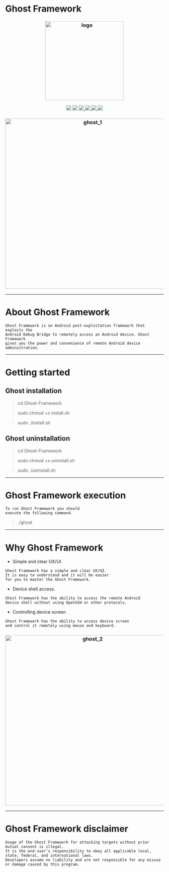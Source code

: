 # Ghost Framework

<h3 align="center"><img src="https://user-images.githubusercontent.com/54115104/91632566-45bf3780-e9ea-11ea-9b85-1ee4f451ae39.png" alt="logo" height="250px"></h3>

<p align="center">
  <img src="https://img.shields.io/badge/Chocapikk-Valentin%20Lobstein-yellow">
  <img src="https://img.shields.io/badge/version-v6.0-red">
  <a href="https://wikipedia.org/wiki/Python_(programming_language)">
    <img src="https://img.shields.io/badge/language-python-blueviolet.svg">
 </a>
  <a href="https://github.com/Chocapikk/Ghost-Framework/issues?q=is%3Aissue+is%3Aclosed">
      <img src="https://img.shields.io/github/issues/Chocapikk/Ghost-Framework.svg">
  </a>
  <a href="https://github.com/Chocapikk/Ghost-Framework/wiki">
      <img src="https://img.shields.io/badge/wiki%20-ghost-lightgrey.svg">
 </a>
  <a href="https://www.instagram.com/_._chocapic_._">
    <img src="https://img.shields.io/badge/Instagram-_._chocapic_._-orange.svg">
 </a>
</p>

<h3 align="center"><img src="https://raw.githubusercontent.com/Chocapikk/Ghost-Framework/main/banner/help.png" alt="ghost_1" height="540px"></h3>

***

# About Ghost Framework

```
Ghost Framework is an Android post-exploitation framework that exploits the
Android Debug Bridge to remotely access an Android device. Ghost Framework
gives you the power and convenience of remote Android device administration.
```

***

# Getting started

## Ghost installation

> cd Ghost-Framework

> sudo chmod +x install.sh

> sudo ./install.sh

## Ghost uninstallation

> cd Ghost-Framework

> sudo chmod +x uninstall.sh

> sudo ./uninstall.sh

***

# Ghost Framework execution

```
To run Ghost Framework you should 
execute the following command.
```

> ./ghost

***

# Why Ghost Framework

* Simple and clear UX/UI.

```
Ghost Framework has a simple and clear UX/UI. 
It is easy to understand and it will be easier 
for you to master the Ghost Framework.
```

* Device shell access.

```
Ghost Framework has the ability to access the remote Android 
device shell without using OpenSSH or other protocols.
``` 

* Controlling device screen

```
Ghost Framework has the ability to access device screen 
and control it remotely using mouse and keyboard.
```

<h3 align="center"><img src="https://raw.githubusercontent.com/Chocapikk/Ghost-Framework/main/banner/help2.png" alt="ghost_2" height="540px"></h3>

***

# Ghost Framework disclaimer

```
Usage of the Ghost Framework for attacking targets without prior mutual consent is illegal.
It is the end user's responsibility to obey all applicable local, state, federal, and international laws.
Developers assume no liability and are not responsible for any misuse or damage caused by this program.
```

